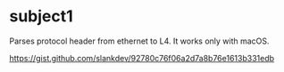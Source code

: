 # subject1

Parses protocol header from ethernet to L4.
It works only with macOS.


https://gist.github.com/slankdev/92780c76f06a2d7a8b76e1613b331edb
